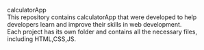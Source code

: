 calculatorApp 
<br>
This repository contains calculatorApp that were developed to help developers learn and improve their skills in web development. 
<br>
Each project has its own folder and contains all the necessary files, including HTML,CSS,JS.
